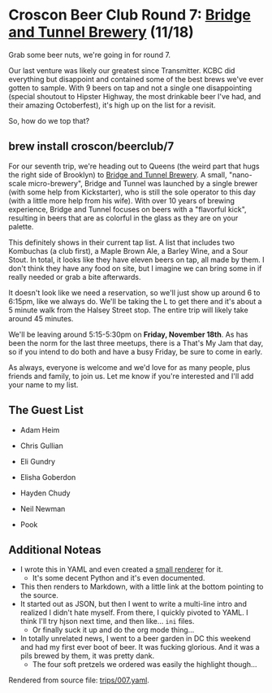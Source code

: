 # Croscon Beer Club Round 7: [Bridge and Tunnel Brewery](http://bridgeandtunnelbrewery.com/wordpress1/) (11/18)

Grab some beer nuts, we're going in for round 7.

Our last venture was likely our greatest since Transmitter. KCBC did
everything but disappoint and contained some of the best brews we've ever
gotten to sample. With 9 beers on tap and not a single one disappointing
(special shoutout to Hipster Highway, the most drinkable beer I've had, and
their amazing Octoberfest), it's high up on the list for a revisit.

So, how do we top that?


## brew install croscon/beerclub/7

For our seventh trip, we're heading out to Queens (the weird part that hugs 
the right side of Brooklyn) to [Bridge and Tunnel
Brewery](http://bridgeandtunnelbrewery.com/wordpress1/). A small, "nano-scale
micro-brewery", Bridge and Tunnel was launched by a single brewer (with some help
from Kickstarter), who is still the sole operator to this day (with a little more
help from his wife). With over 10 years of brewing experience, Bridge and Tunnel
focuses on beers with a "flavorful kick", resulting in beers that are as colorful
in the glass as they are on your palette.

This definitely shows in their current tap list. A list that includes two
Kombuchas (a club first), a Maple Brown Ale, a Barley Wine, and a Sour Stout.
In total, it looks like they have eleven beers on tap, all made by them. I
don't think they have any food on site, but I imagine we can bring some in if
really needed or grab a bite afterwards.

It doesn't look like we need a reservation, so we'll just show up around 6 to
6:15pm, like we always do. We'll be taking the L to get there and it's about
a 5 minute walk from the Halsey Street stop. The entire trip will likely take
around 45 minutes.

We'll be leaving around 5:15-5:30pm on **Friday, November 18th**. As has been
the norm for the last three meetups, there is a That's My Jam that day, so if
you intend to do both and have a busy Friday, be sure to come in early.

As always, everyone is welcome and we'd love for as many people, plus friends
and family, to join us. Let me know if you're interested and I'll add your
name to my list.


## The Guest List


* Adam Heim

* Chris Gullian

* Eli Gundry

* Elisha Goberdon

* Hayden Chudy

* Neil Newman

* Pook

## Additional Noteas

- I wrote this in YAML and even created a [small renderer](https://github.com/hjc1710/ccbc/blob/master/tools/renderer.py) for it.
  - It's some decent Python and it's even documented.
- This then renders to Markdown, with a little link at the bottom pointing to
  the source.
- It started out as JSON, but then I went to write a multi-line intro and
  realized I didn't hate myself. From there, I quickly pivoted to YAML.
  I think I'll try hjson next time, and then like... `ini` files.
  - Or finally suck it up and do the org mode thing...
- In totally unrelated news, I went to a beer garden in DC this weekend and
  had my first ever boot of beer. It was fucking glorious. And it was a pils
  brewed by them, it was pretty dank.
  - The four soft pretzels we ordered was easily the highlight though...


Rendered from source file: [trips/007.yaml](/trips/007.yaml).